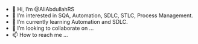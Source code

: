 - 👋 Hi, I’m @AliAbdullahRS
- 👀 I’m interested in SQA, Automation, SDLC, STLC, Process Management. 
- 🌱 I’m currently learning Automation and SDLC.  
- 💞️ I’m looking to collaborate on ...
- 📫 How to reach me ...

<!---
AliAbdullahRS/AliAbdullahRS is a ✨ special ✨ repository because its `README.md` (this file) appears on your GitHub profile.
You can click the Preview link to take a look at your changes.
--->

